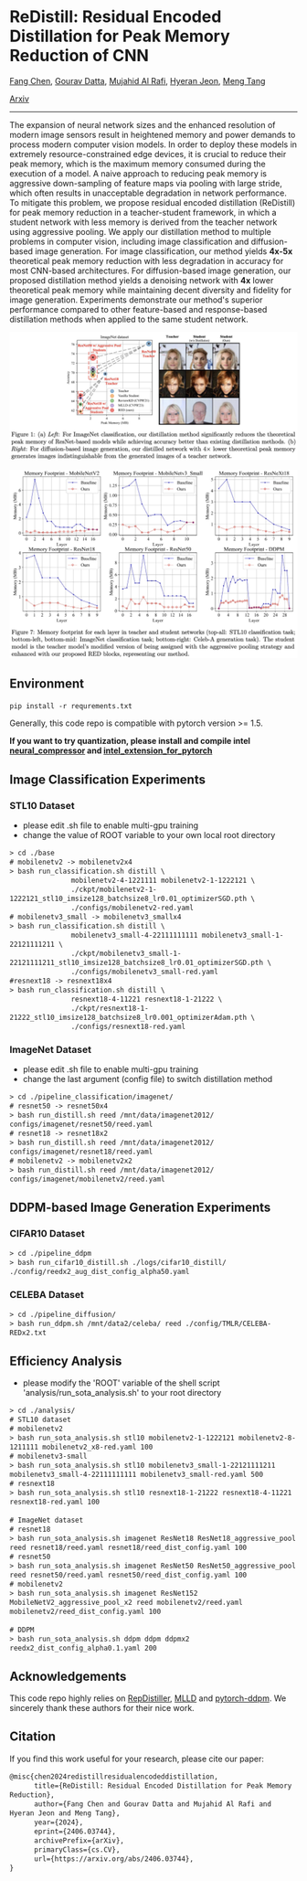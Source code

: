 # ReDistill: Residual Encoded Distillation for Peak Memory Reduction of CNN

[Fang Chen](https://c-fun.github.io/), [Gourav Datta](https://godatta.github.io/), [Mujahid Al Rafi](https://mujahidalrafi.github.io/), [Hyeran Jeon](https://www.mocalab.org/), [Meng Tang](http://www.mengtang.org/)

[Arxiv](https://arxiv.org/abs/2406.03744)
 
---

 The expansion of neural network sizes and the enhanced resolution of modern image sensors result in heightened memory and power demands to process modern computer vision models. 
 In order to deploy these models in extremely resource-constrained edge devices, it is crucial to reduce their peak memory, which is the maximum memory consumed during the execution of a model.
 A naive approach to reducing peak memory is aggressive down-sampling of feature maps via pooling with large stride, which often results in unacceptable degradation in network performance.
 To mitigate this problem, we propose residual encoded distillation (ReDistill) for peak memory reduction in a teacher-student framework, in which a student network with less memory is derived from the teacher network using aggressive pooling.
 We apply our distillation method to multiple problems in computer vision, including image classification and diffusion-based image generation.
 For image classification, our method yields $\textbf{4x-5x}$ theoretical peak memory reduction with less degradation in accuracy for most CNN-based architectures. 
 For diffusion-based image generation, our proposed distillation method yields a denoising network with $\textbf{4x}$ lower theoretical peak memory while maintaining decent diversity and fidelity for image generation.
 Experiments demonstrate our method's superior performance compared to other feature-based and response-based distillation methods when applied to the same student network.

![Figure1](./imgs/Figure1.jpg)

![Figure7](./imgs/Figure7.jpg)


## Environment

`pip install -r requrements.txt`

Generally, this code repo is compatible with pytorch version >= 1.5. 

**If you want to try quantization, please install and compile intel [neural_compressor](https://github.com/intel/neural-compressor) and [intel_extension_for_pytorch](https://github.com/intel/intel-extension-for-pytorch)**


## Image Classification Experiments

### STL10 Dataset
- please edit .sh file to enable multi-gpu training
- change the value of ROOT variable to your own local root directory

```shell
> cd ./base
# mobilenetv2 -> mobilenetv2x4
> bash run_classification.sh distill \
               mobilenetv2-4-1221111 mobilenetv2-1-1222121 \
               ./ckpt/mobilenetv2-1-1222121_stl10_imsize128_batchsize8_lr0.01_optimizerSGD.pth \
               ./configs/mobilenetv2-red.yaml
# mobilenetv3_small -> mobilenetv3_smallx4
> bash run_classification.sh distill \
               mobilenetv3_small-4-22111111111 mobilenetv3_small-1-22121111211 \
               ./ckpt/mobilenetv3_small-1-22121111211_stl10_imsize128_batchsize8_lr0.01_optimizerSGD.pth \
               ./configs/mobilenetv3_small-red.yaml
#resnext18 -> resnext18x4
> bash run_classification.sh distill \
               resnext18-4-11221 resnext18-1-21222 \
               ./ckpt/resnext18-1-21222_stl10_imsize128_batchsize8_lr0.001_optimizerAdam.pth \
               ./configs/resnext18-red.yaml
```

### ImageNet Dataset
- please edit .sh file to enable multi-gpu training
- change the last argument (config file) to switch distillation method
```shell
> cd ./pipeline_classification/imagenet/
# resnet50 -> resnet50x4
> bash run_distill.sh reed /mnt/data/imagenet2012/ configs/imagenet/resnet50/reed.yaml
# resnet18 -> resnet18x2
> bash run_distill.sh reed /mnt/data/imagenet2012/ configs/imagenet/resnet18/reed.yaml
# mobilenetv2 -> mobilenetv2x2
> bash run_distill.sh reed /mnt/data/imagenet2012/ configs/imagenet/mobilenetv2/reed.yaml
```

## DDPM-based Image Generation Experiments

### CIFAR10 Dataset
```shell
> cd ./pipeline_ddpm
> bash run_cifar10_distill.sh ./logs/cifar10_distill/ ./config/reedx2_aug_dist_config_alpha50.yaml
```

### CELEBA Dataset
```shell
> cd ./pipeline_diffusion/
> bash run_ddpm.sh /mnt/data2/celeba/ reed ./config/TMLR/CELEBA-REDx2.txt
```

## Efficiency Analysis
- please modify the 'ROOT' variable of the shell script 'analysis/run_sota_analysis.sh' to your root directory

```shell
> cd ./analysis/
# STL10 dataset
# mobilenetv2
> bash run_sota_analysis.sh stl10 mobilenetv2-1-1222121 mobilenetv2-8-1211111 mobilenetv2_x8-red.yaml 100
# mobilenetv3-small
> bash run_sota_analysis.sh stl10 mobilenetv3_small-1-22121111211 mobilenetv3_small-4-22111111111 mobilenetv3_small-red.yaml 500
# resnext18
> bash run_sota_analysis.sh stl10 resnext18-1-21222 resnext18-4-11221 resnext18-red.yaml 100

# ImageNet dataset
# resnet18
> bash run_sota_analysis.sh imagenet ResNet18 ResNet18_aggressive_pool reed resnet18/reed.yaml resnet18/reed_dist_config.yaml 100
# resnet50
> bash run_sota_analysis.sh imagenet ResNet50 ResNet50_aggressive_pool reed resnet50/reed.yaml resnet50/reed_dist_config.yaml 100
# mobilenetv2
> bash run_sota_analysis.sh imagenet ResNet152 MobileNetV2_aggressive_pool_x2 reed mobilenetv2/reed.yaml mobilenetv2/reed_dist_config.yaml 100

# DDPM
> bash run_sota_analysis.sh ddpm ddpm ddpmx2 reedx2_dist_config_alpha0.1.yaml 200
```

## Acknowledgements

This code repo highly relies on [RepDistiller](https://github.com/HobbitLong/RepDistiller), [MLLD](https://github.com/Jin-Ying/Multi-Level-Logit-Distillation) and [pytorch-ddpm](https://github.com/w86763777/pytorch-ddpm).
We sincerely thank these authors for their nice work.

## Citation
If you find this work useful for your research, please cite our paper:
```text
@misc{chen2024redistillresidualencodeddistillation,
      title={ReDistill: Residual Encoded Distillation for Peak Memory Reduction}, 
      author={Fang Chen and Gourav Datta and Mujahid Al Rafi and Hyeran Jeon and Meng Tang},
      year={2024},
      eprint={2406.03744},
      archivePrefix={arXiv},
      primaryClass={cs.CV},
      url={https://arxiv.org/abs/2406.03744}, 
}
```